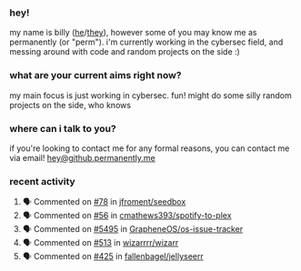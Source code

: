 ### hey!
my name is billy ([he](https://en.pronouns.page/he/him)/[they](https://en.pronouns.page/they/them)), however some of you may know me as permanently (or "perm"). i'm currently working in the cybersec field, and messing around with code and random projects on the side :)

### what are your current aims right now?
my main focus is just working in cybersec. fun!
might do some silly random projects on the side, who knows

### where can i talk to you?
if you're looking to contact me for any formal reasons, you can contact me via email! [hey@github.permanently.me](mailto:hey@github.permanently.me)

### recent activity
<!--START_SECTION:activity-->
1. 🗣 Commented on [#78](https://github.com/jfroment/seedbox/pull/78#issuecomment-2924899858) in [jfroment/seedbox](https://github.com/jfroment/seedbox)
2. 🗣 Commented on [#56](https://github.com/cmathews393/spotify-to-plex/issues/56#issuecomment-2923549754) in [cmathews393/spotify-to-plex](https://github.com/cmathews393/spotify-to-plex)
3. 🗣 Commented on [#5495](https://github.com/GrapheneOS/os-issue-tracker/issues/5495#issuecomment-2911858691) in [GrapheneOS/os-issue-tracker](https://github.com/GrapheneOS/os-issue-tracker)
4. 🗣 Commented on [#513](https://github.com/wizarrrr/wizarr/pull/513#issuecomment-2910622904) in [wizarrrr/wizarr](https://github.com/wizarrrr/wizarr)
5. 🗣 Commented on [#425](https://github.com/fallenbagel/jellyseerr/issues/425#issuecomment-2910619442) in [fallenbagel/jellyseerr](https://github.com/fallenbagel/jellyseerr)
<!--END_SECTION:activity-->
